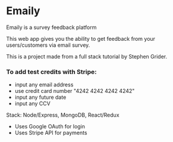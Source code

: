 # Emaily
Emaily is a survey feedback platform

This web app gives you the ability to get feedback from your users/customers via email survey.

This is a project made from a full stack tutorial by Stephen Grider.

### To add test credits with Stripe:
* input any email address
* use credit card number "4242 4242 4242 4242"
* input any future date
* input any CCV

Stack: Node/Express, MongoDB, React/Redux

* Uses Google OAuth for login
* Uses Stripe API for payments
